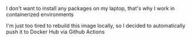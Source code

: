 I don't want to install any packages on my laptop, that's why I work in containerized environments

I'm just too tired to rebuild this image locally, so I decided to automatically push it to Docker Hub via Github Actions
